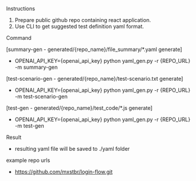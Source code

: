 Instructions

1. Prepare public github repo containing react application.
2. Use CLI to get suggested test definition yaml format.

Command

[summary-gen - generated/{repo_name}/file_summary/*.yaml generate]

- OPENAI_API_KEY={openai_api_key} python yaml_gen.py -r {REPO_URL} -m summary-gen

[test-scenario-gen - generated/{repo_name}/test-scenario.txt generate]

- OPENAI_API_KEY={openai_api_key} python yaml_gen.py -r {REPO_URL} -m test-scenario-gen

[test-gen - generated/{repo_name}/test_code/*.js generate]

- OPENAI_API_KEY={openai_api_key} python yaml_gen.py -r {REPO_URL} -m test-gen

Result

- resulting yaml file will be saved to ./yaml folder

example repo urls

- https://github.com/mxstbr/login-flow.git
